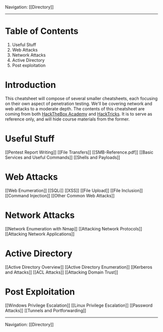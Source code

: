 Navigation: [[Directory]]

---
# Table of Contents
1. Useful Stuff
2. Web Attacks
3. Network Attacks
4. Active Directory
5. Post exploitation
# Introduction
This cheatsheet will compose of several smaller cheatsheets, each focusing on their own aspect of penetration testing. We'll be covering network and web attacks to a moderate depth. The contents of this cheatsheet are coming from both [HackTheBox Academy](https://academy.hackthebox.com/) and [HackTricks](https://book.hacktricks.xyz/). It is to serve as reference only, and will hide course materials from the former.

# Useful Stuff
[[Pentest Report Writing]]
[[File Transfers]]
[[SMB-Reference.pdf]]
[[Basic Services and Useful Commands]]
[[Shells and Payloads]]
# Web Attacks
[[Web Enumeration]]
[[SQLi]]
[[XSS]]
[[File Upload]]
[[File Inclusion]]
[[Command Injection]]
[[Other Common Web Attacks]]
# Network Attacks
[[Network Enumeration with Nmap]]
[[Attacking Network Protocols]]
[[Attacking Network Applications]]
# Active Directory
[[Active Directory Overview]]
[[Active Directory Enumeration]]
[[Kerberos and Attacks]]
[[ACL Attacks]]
[[Attacking Domain Trust]]
# Post Exploitation
[[Windows Privilege Escalation]]
[[Linux Privilege Escalation]]
[[Password Attacks]]
[[Tunnels and Portforwarding]]

---
Navigation: [[Directory]]